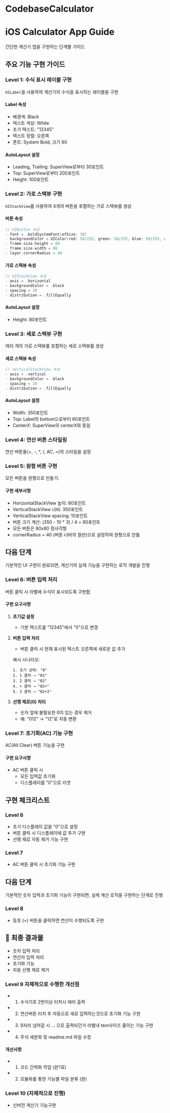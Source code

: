 # CodebaseCalculator

# iOS Calculator App Guide

간단한 계산기 앱을 구현하는 단계별 가이드

## 주요 기능 구현 가이드

### Level 1: 수식 표시 레이블 구현
`UILabel`을 사용하여 계산기의 수식을 표시하는 레이블을 구현

#### Label 속성
- 배경색: Black
- 텍스트 색상: White
- 초기 텍스트: "12345"
- 텍스트 정렬: 오른쪽
- 폰트: System Bold, 크기 60

#### AutoLayout 설정
- Leading, Trailing: SuperView로부터 30포인트
- Top: SuperView로부터 200포인트
- Height: 100포인트

### Level 2: 가로 스택뷰 구현
`UIStackView`를 사용하여 4개의 버튼을 포함하는 가로 스택뷰를 생성

#### 버튼 속성
```swift
// UIButton 속성
- font = .boldSystemFont(ofSize: 30)
- backgroundColor = UIColor(red: 58/255, green: 58/255, blue: 58/255, alpha: 1.0)
- frame.size.height = 80
- frame.size.width = 80
- layer.cornerRadius = 40
```

#### 가로 스택뷰 속성
```swift
// UIStackView 속성
- axis = .horizontal
- backgroundColor = .black
- spacing = 10
- distribution = .fillEqually
```

#### AutoLayout 설정
- Height: 80포인트


### Level 3: 세로 스택뷰 구현
여러 개의 가로 스택뷰를 포함하는 세로 스택뷰를 생성

#### 세로 스택뷰 속성
```swift
// verticalStackView 속성
- axis = .vertical
- backgroundColor = .black
- spacing = 10
- distribution = .fillEqually
```

#### AutoLayout 설정
- Width: 350포인트
- Top: Label의 bottom으로부터 60포인트
- CenterX: SuperView의 centerX와 동일

### Level 4: 연산 버튼 스타일링
연산 버튼들(+, -, *, /, AC, =)의 스타일을 설정


### Level 5: 원형 버튼 구현
모든 버튼을 원형으로 만들기.

#### 구현 세부사항
- HorizontalStackView 높이: 80포인트
- VerticalStackView 너비: 350포인트
- VerticalStackView spacing: 10포인트
- 버튼 크기 계산: (350 - 10 * 3) / 4 = 80포인트
- 모든 버튼은 80x80 정사각형
- cornerRadius = 40 (버튼 너비의 절반)으로 설정하여 원형으로 만듦

## 다음 단계
기본적인 UI 구현이 완료되면, 계산기의 실제 기능을 구현하는 로직 개발을 진행

### Level 6: 버튼 입력 처리
버튼 클릭 시 라벨에 수식이 표시되도록 구현합

#### 구현 요구사항
1. **초기값 설정**
   - 기본 텍스트를 "12345"에서 "0"으로 변경

2. **버튼 입력 처리**
   - 버튼 클릭 시 현재 표시된 텍스트 오른쪽에 새로운 값 추가
   
   예시 시나리오:
   ```
   1. 초기 상태: "0"
   2. 1 클릭 → "01"
   3. 2 클릭 → "02"
   4. + 클릭 → "02+"
   5. 3 클릭 → "02+3"
   ```

3. **선행 제로(0) 처리**
   - 숫자 앞에 불필요한 0이 있는 경우 제거
   - 예: "012" → "12"로 자동 변환


### Level 7: 초기화(AC) 기능 구현
AC(All Clear) 버튼 기능을 구현

#### 구현 요구사항
- AC 버튼 클릭 시
  - 모든 입력값 초기화
  - 디스플레이를 "0"으로 리셋


## 구현 체크리스트
### Level 6
-  초기 디스플레이 값을 "0"으로 설정
-  버튼 클릭 시 디스플레이에 값 추가 구현
-  선행 제로 자동 제거 기능 구현

### Level 7
-  AC 버튼 클릭 시 초기화 기능 구현

## 다음 단계
기본적인 숫자 입력과 초기화 기능이 구현되면, 실제 계산 로직을 구현하는 단계로 진행

### Level 8
-  등호 (=) 버튼을 클릭하면 연산이 수행되도록 구현

## 📱 최종 결과물
- 숫자 입력 처리
- 연산자 입력 처리
- 초기화 기능
- 자동 선행 제로 제거

### Level 9 자체적으로 수행한 개선점
- 1. 수식기호 2번이상 터치시 에러 출력
- 2. 연산버튼 터치 후 자동으로 새로 입력하는것으로 초기화 기능 구현
- 3. 9자리 넘어갈 시 ... 으로 출력되던거 라벨내 text사이즈 줄이는 기능 구현
- 4. 주석 세분화 및 readme.md 파일 수정

#### 개선사항
- 1. 코드 간략화 작업 (완?료)
- 2. 모듈화를 통한 기능별 파일 분류 (완)

### Level 10 (자체적으로 진행)
- 신버전 계산기 기능구현
